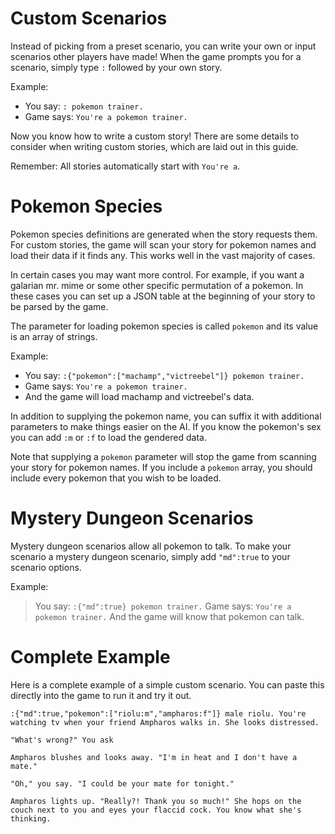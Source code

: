 # Custom Scenarios
Instead of picking from a preset scenario, you can write your own or input scenarios other players have made! When the game prompts you for a scenario, simply type `:` followed by your own story.

Example:
* You say: `: pokemon trainer.`
* Game says: `You're a pokemon trainer.`

Now you know how to write a custom story! There are some details to consider when writing custom stories, which are laid out in this guide.

Remember: All stories automatically start with `You're a`.

# Pokemon Species
Pokemon species definitions are generated when the story requests them. For custom stories, the game will scan your story for pokemon names and load their data if it finds any. This works well in the vast majority of cases.

In certain cases you may want more control. For example, if you want a galarian mr. mime or some other specific permutation of a pokemon. In these cases you can set up a JSON table at the beginning of your story to be parsed by the game.

The parameter for loading pokemon species is called `pokemon` and its value is an array of strings.

Example: 
* You say: `:{"pokemon":["machamp","victreebel"]} pokemon trainer.`
* Game says: `You're a pokemon trainer.`
* And the game will load machamp and victreebel's data.

In addition to supplying the pokemon name, you can suffix it with additional parameters to make things easier on the AI. If you know the pokemon's sex you can add `:m` or `:f` to load the gendered data.

Note that supplying a `pokemon` parameter will stop the game from scanning your story for pokemon names. If you include a `pokemon` array, you should include every pokemon that you wish to be loaded.

# Mystery Dungeon Scenarios
Mystery dungeon scenarios allow all pokemon to talk. To make your scenario a mystery dungeon scenario, simply add `"md":true` to your scenario options.

Example:
> You say: `:{"md":true} pokemon trainer.`
> Game says: `You're a pokemon trainer.`
> And the game will know that pokemon can talk.

# Complete Example
Here is a complete example of a simple custom scenario. You can paste this directly into the game to run it and try it out.

```
:{"md":true,"pokemon":["riolu:m","ampharos:f"]} male riolu. You're watching tv when your friend Ampharos walks in. She looks distressed.

"What's wrong?" You ask

Ampharos blushes and looks away. "I'm in heat and I don't have a mate."

"Oh," you say. "I could be your mate for tonight."

Ampharos lights up. "Really?! Thank you so much!" She hops on the couch next to you and eyes your flaccid cock. You know what she's thinking.
```